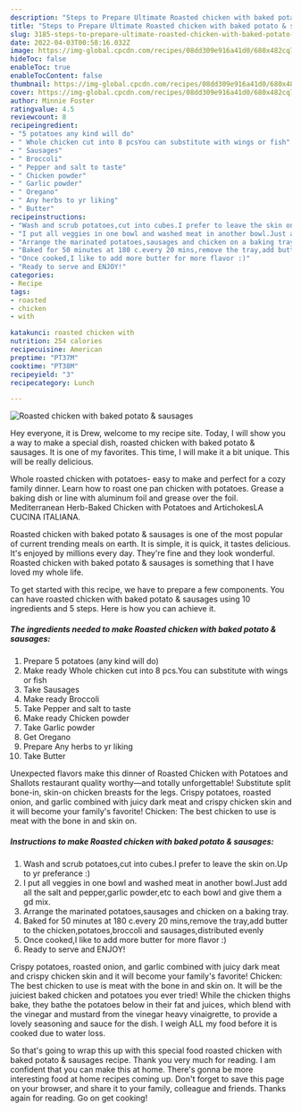 ```yaml
---
description: "Steps to Prepare Ultimate Roasted chicken with baked potato & sausages"
title: "Steps to Prepare Ultimate Roasted chicken with baked potato & sausages"
slug: 3185-steps-to-prepare-ultimate-roasted-chicken-with-baked-potato-and-amp-sausages
date: 2022-04-03T00:58:16.032Z
image: https://img-global.cpcdn.com/recipes/08dd309e916a41d0/680x482cq70/roasted-chicken-with-baked-potato-sausages-recipe-main-photo.jpg
hideToc: false
enableToc: true
enableTocContent: false
thumbnail: https://img-global.cpcdn.com/recipes/08dd309e916a41d0/680x482cq70/roasted-chicken-with-baked-potato-sausages-recipe-main-photo.jpg
cover: https://img-global.cpcdn.com/recipes/08dd309e916a41d0/680x482cq70/roasted-chicken-with-baked-potato-sausages-recipe-main-photo.jpg
author: Minnie Foster
ratingvalue: 4.5
reviewcount: 8
recipeingredient:
- "5 potatoes any kind will do"
- " Whole chicken cut into 8 pcsYou can substitute with wings or fish"
- " Sausages"
- " Broccoli"
- " Pepper and salt to taste"
- " Chicken powder"
- " Garlic powder"
- " Oregano"
- " Any herbs to yr liking"
- " Butter"
recipeinstructions:
- "Wash and scrub potatoes,cut into cubes.I prefer to leave the skin on.Up to yr preferance :)"
- "I put all veggies in one bowl and washed meat in another bowl.Just add all the salt and pepper,garlic powder,etc to each bowl and give them a gd mix."
- "Arrange the marinated potatoes,sausages and chicken on a baking tray."
- "Baked for 50 minutes at 180 c.every 20 mins,remove the tray,add butter to the chicken,potatoes,broccoli and sausages,distributed evenly"
- "Once cooked,I like to add more butter for more flavor :)"
- "Ready to serve and ENJOY!"
categories:
- Recipe
tags:
- roasted
- chicken
- with

katakunci: roasted chicken with 
nutrition: 254 calories
recipecuisine: American
preptime: "PT37M"
cooktime: "PT38M"
recipeyield: "3"
recipecategory: Lunch

---
```



![Roasted chicken with baked potato & sausages](https://img-global.cpcdn.com/recipes/08dd309e916a41d0/680x482cq70/roasted-chicken-with-baked-potato-sausages-recipe-main-photo.jpg)

Hey everyone, it is Drew, welcome to my recipe site. Today, I will show you a way to make a special dish, roasted chicken with baked potato & sausages. It is one of my favorites. This time, I will make it a bit unique. This will be really delicious.

Whole roasted chicken with potatoes- easy to make and perfect for a cozy family dinner. Learn how to roast one pan chicken with potatoes. Grease a baking dish or line with aluminum foil and grease over the foil. Mediterranean Herb-Baked Chicken with Potatoes and ArtichokesLA CUCINA ITALIANA.

Roasted chicken with baked potato & sausages is one of the most popular of current trending meals on earth. It is simple, it is quick, it tastes delicious. It's enjoyed by millions every day. They're fine and they look wonderful. Roasted chicken with baked potato & sausages is something that I have loved my whole life.


To get started with this recipe, we have to prepare a few components. You can have roasted chicken with baked potato & sausages using 10 ingredients and 5 steps. Here is how you can achieve it.

<!--inarticleads1-->

##### The ingredients needed to make Roasted chicken with baked potato & sausages:

1. Prepare 5 potatoes (any kind will do)
1. Make ready  Whole chicken cut into 8 pcs.You can substitute with wings or fish
1. Take  Sausages
1. Make ready  Broccoli
1. Take  Pepper and salt to taste
1. Make ready  Chicken powder
1. Take  Garlic powder
1. Get  Oregano
1. Prepare  Any herbs to yr liking
1. Take  Butter


Unexpected flavors make this dinner of Roasted Chicken with Potatoes and Shallots restaurant quality worthy—and totally unforgettable! Substitute split bone-in, skin-on chicken breasts for the legs. Crispy potatoes, roasted onion, and garlic combined with juicy dark meat and crispy chicken skin and it will become your family&#39;s favorite! Chicken: The best chicken to use is meat with the bone in and skin on. 

<!--inarticleads2-->

##### Instructions to make Roasted chicken with baked potato & sausages:

1. Wash and scrub potatoes,cut into cubes.I prefer to leave the skin on.Up to yr preferance :)
1. I put all veggies in one bowl and washed meat in another bowl.Just add all the salt and pepper,garlic powder,etc to each bowl and give them a gd mix.
1. Arrange the marinated potatoes,sausages and chicken on a baking tray.
1. Baked for 50 minutes at 180 c.every 20 mins,remove the tray,add butter to the chicken,potatoes,broccoli and sausages,distributed evenly
1. Once cooked,I like to add more butter for more flavor :)
1. Ready to serve and ENJOY!

Crispy potatoes, roasted onion, and garlic combined with juicy dark meat and crispy chicken skin and it will become your family&#39;s favorite! Chicken: The best chicken to use is meat with the bone in and skin on. It will be the juiciest baked chicken and potatoes you ever tried! While the chicken thighs bake, they bathe the potatoes below in their fat and juices, which blend with the vinegar and mustard from the vinegar heavy vinaigrette, to provide a lovely seasoning and sauce for the dish. I weigh ALL my food before it is cooked due to water loss. 

So that's going to wrap this up with this special food roasted chicken with baked potato & sausages recipe. Thank you very much for reading. I am confident that you can make this at home. There's gonna be more interesting food at home recipes coming up. Don't forget to save this page on your browser, and share it to your family, colleague and friends. Thanks again for reading. Go on get cooking!
